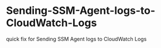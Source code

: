 # Sending-SSM-Agent-logs-to-CloudWatch-Logs
quick fix for Sending SSM Agent logs to CloudWatch Logs
